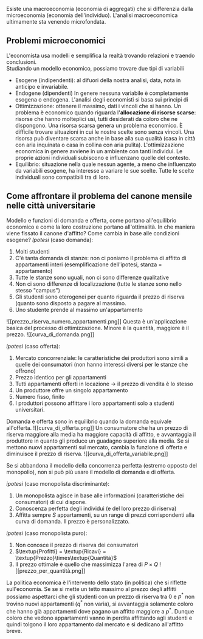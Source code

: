 Esiste una macroeconomia (economia di aggregati) che si differenzia dalla microeconomia (economia dell'individuo). L'analisi macroeconomica ultimamente sta venendo microfondata.
## Problemi microeconomici
L'economista usa modelli e semplifica la realtà trovando relazioni e traendo conclusioni.  
Studiando un modello economico, possiamo trovare due tipi di variabili
- Esogene (indipendenti): al difuori della nostra analisi, data, nota in anticipo e invariabile.
- Endogene (dipendenti)
In genere nessuna variabile è completamente esogena o endogena.
L'analisi degli economisti si basa sui principi di
- Ottimizzazione: ottenere il massimo, dati i vincoli che si hanno. Un problema è economico quando riguarda l'**allocazione di risorse scarse**: risorse che hanno molteplici usi, tutti desiderati da coloro che ne dispongono. Una risorsa scarsa genera un problema economico. È difficile trovare situazioni in cui le nostre scelte sono senza vincoli. Una risorsa può diventare scarsa anche in base alla sua qualità (casa in città con aria inquinata o casa in collina con aria pulita).
L'ottimizzazione economica in genere avviene in un ambiente con tanti individui. Le proprie azioni individuali subiscono e influenzano quelle del contesto. 
- Equilibrio: situazione nella quale nessun agente, a meno che influenzato da variabili esogene, ha interesse a variare le sue scelte. Tutte le scelte individuali sono compatibili tra di loro.
## Come affrontare il problema del canone mensile nelle città universitarie
Modello e funzioni di domanda e offerta, come portano all'equilibrio economico e come la loro costruzione portano all'ottimalità. 
In che maniera viene fissato il canone d'affitto?
Come cambia in base alle condizioni esogene?
*Ipotesi* (caso domanda):
1. Molti studenti 
2. C'è tanta domanda di stanze: non ci poniamo il problema di affitto di appartamenti interi (esemplificazione dell'ipotesi, stanza = appartamento)
3. Tutte le stanze sono uguali, non ci sono differenze qualitative
4. Non ci sono differenze di localizzazione (tutte le stanze sono nello stesso "campus")
5. Gli studenti sono eterogenei per quanto riguarda il prezzo di riserva (quanto sono disposto a pagare al massimo.
6. Uno studente prende al massimo un'appartamento

![[prezzo_riserva_numero_appartamenti.png]]
Questa è un'applicazione basica del processo di ottimizzazione. Minore è la quantità, maggiore è il prezzo.
![[curva_di_domanda.png]]

*ipotesi* (caso offerta):
1. Mercato concorrenziale: le caratteristiche dei produttori sono simili a quelle dei consumatori (non hanno interessi diversi per le stanze che offrono)
2. Prezzo identico per gli appartamenti
3. Tutti appartamenti offerti in locazione $\rightarrow$ il prezzo di vendita è lo stesso
4. Un produttore offre un singolo appartamento
5. Numero fisso, finito
6. I produttori possono affittare i loro appartamenti solo a studenti universitari.

Domanda e offerta sono in equilibrio quando la domanda equivale all'offerta.
![[curva_di_offerta.png]]
Un consumatore che ha un prezzo di riserva maggiore alla media ha maggiore capacità di affitto, e avvantaggia il produttore in quanto gli produce un guadagno superiore alla media.
Se si mettono nuovi appartamenti sul mercato, cambia la funzione di offerta e diminuisce il prezzo di riserva.
![[curva_di_offerta_variabile.png]]

Se si abbandona il modello della concorrenza perfetta (estremo opposto del monopolio), non si può più usare il modello di domanda e di offerta.

*ipotesi* (caso monopolista discriminante):
1. Un monopolista agisce in base alle informazioni (caratteristiche dei consumatori) di cui dispone.
2. Conoscenza perfetta degli individui (e del loro prezzo di riserva)
3. Affitta sempre $S$ appartamenti, su un range di prezzi corrispondenti alla curva di domanda. Il prezzo è personalizzato.

*ipotesi* (caso monopolista puro):
1. Non conosce il prezzo di riserva dei consumatori
2. $\textup{Profitti} = \textup{Ricavi} = \textup{Prezzo}\times\textup{Quantità}$
3. Il prezzo ottimale è quello che massimizza l'area di $P\times Q$
![[prezzo_per_quantità.png]]

La politica economica è l'intervento dello stato (in politica) che si riflette sull'economia.
Se se si mette un tetto massimo al prezzo degli affitti possiamo aspettarci che gli studenti con un prezzo di riserva tra $0$ e $p^*$ non trovino nuovi appartamenti ($q^*$ non varia), si avvantaggia solamente coloro che hanno già appartamenti dove pagano un affitto maggiore a $p^*$. Dunque coloro che vedono appartamenti vanno in perdita affittando agli studenti e quindi tolgono il loro appartamento dal mercato e si dedicano all'affitto breve.